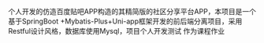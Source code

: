 个人开发的仿造百度贴吧APP构造的其精简版的社区分享平台APP，本项目是一个基于SpringBoot +Mybatis-Plus+Uni-app框架开发的前后端分离项目，采用Restful设计风格，数据库使用Mysql，项目个人开发测试 作为课程作业
